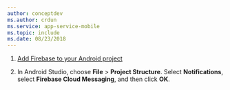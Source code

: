 ```yaml
---
author: conceptdev
ms.author: crdun
ms.service: app-service-mobile
ms.topic: include
ms.date: 08/23/2018
---
```

1. [Add Firebase to your Android project](https://firebase.google.com/docs/android/setup)

2. In Android Studio, choose **File** > **Project Structure**. Select **Notifications**, select **Firebase Cloud Messaging**, and then click **OK**.
